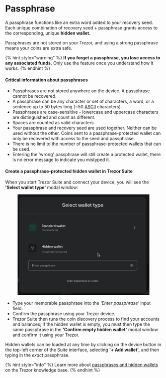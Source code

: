 # Passphrase

A passphrase functions like an extra word added to your recovery seed. Each unique combination of recovery seed + passphrase grants access to the corresponding, unique **hidden wallet.**&#x20;

Passphrases are not stored on your Trezor, and using a strong passphrase means your coins are extra safe.

{% hint style="warning" %}
**If you forget a passphrase, you lose access to any associated funds.** Only use the feature once you understand how it works.
{% endhint %}

#### Critical information about passphrases

* Passphrases are not stored anywhere on the device. A passphrase cannot be recovered.
* A passphrase can be any character or set of characters, a word, or a sentence up to 50 bytes long (\~50 [ASCII](https://ascii.cl/) characters).
* Passphrases are case-sensitive - lowercase and uppercase characters are distinguished and count as different.
* Spaces are counted as valid characters.
* Your passphrase and recovery seed are used together. Neither can be used without the other. Coins sent to a passphrase-protected wallet can only be recovered with access to the seed and passphrase.
* There is no limit to the number of passphrase-protected wallets that can be used.
* Entering the 'wrong' passphrase will still create a protected wallet, there is no error message to indicate you mistyped it.

#### Create a passphrase-protected hidden wallet in Trezor Suite

When you start Trezor Suite and connect your device, you will see the **'Select wallet type'** modal window:

<figure><img src="../../.gitbook/assets/Select_wallet_type-modal.png" alt=""><figcaption></figcaption></figure>

* Type your memorable passphrase into the _'Enter passphrase'_ input field.
* Confirm the passphrase using your Trezor device.
* Trezor Suite then runs the coin discovery process to find your accounts and balances; if the hidden wallet is empty, you must then type the same passphrase in the **'Confirm empty hidden wallet'** modal window and confirm it using your Trezor.

Hidden wallets can be loaded at any time by clicking on the device button in the top-left corner of the Suite interface, selecting **'+ Add wallet',** and then typing in the _exact_ passphrase.

{% hint style="info" %}
Learn more about [passphrases and hidden wallets](https://trezor.io/learn/a/passphrases-and-hidden-wallets) on the Trezor knowledge base.
{% endhint %}
